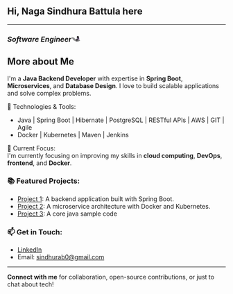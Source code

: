 ## Hi, Naga Sindhura Battula here
___

### *Software Engineer*<!-- Resize the image with width --><img src="https://github.com/BSindhura/BSindhura/blob/main/68747470733a2f2f6d656469612e67697068792e636f6d2f6d656469612f57556c706c634d704f43456d5447427442572f67697068792e676966.gif" width="20" height="auto"  />



## More about Me
I'm a **Java Backend Developer** with expertise in **Spring Boot**, **Microservices**, and **Database Design**. I love to build scalable applications and solve complex problems.

🔧 Technologies & Tools:
- Java | Spring Boot | Hibernate | PostgreSQL | RESTful APIs | AWS | GIT | Agile
- Docker | Kubernetes | Maven | Jenkins

🎯 Current Focus:  
I'm currently focusing on improving my skills in **cloud computing**, **DevOps**, **frontend**, and **Docker**.

### 📚 Featured Projects:
- [Project 1](https://github.com/BSindhura/bear_mama_admin): A backend application built with Spring Boot.
- [Project 2](https://github.com/BSindhura/bear_mama_admin): A microservice architecture with Docker and Kubernetes.
- [Project 3](https://github.com/BSindhura/practice-java-code-samples): A core java sample code

### 📫 Get in Touch:
- [LinkedIn](https://www.linkedin.com/in/sindhura-battula-864173200/)
- Email: sindhurab0@gmail.com

---

**Connect with me** for collaboration, open-source contributions, or just to chat about tech!

